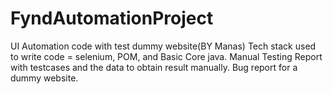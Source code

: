 # FyndAutomationProject
UI Automation code with test dummy website(BY Manas) Tech stack used to write code = selenium, POM, and Basic Core java.
Manual Testing Report with testcases and the data to obtain result manually.
Bug report for a dummy website.
